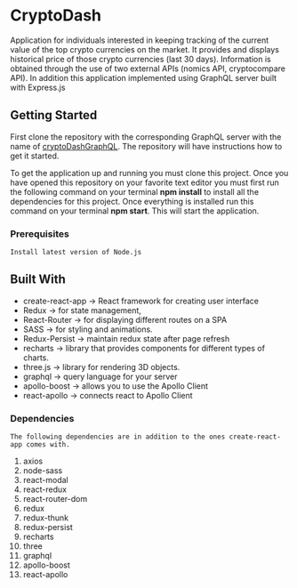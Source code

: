 # CryptoDash

Application for individuals interested in keeping tracking of the current value of the top crypto currencies on the market. It provides and displays historical price of those crypto currencies (last 30 days). Information is obtained through the use of two external APIs (nomics API, cryptocompare API). In addition this application implemented using GraphQL server built with Express.js

## Getting Started

First clone the repository with the corresponding GraphQL server with the name of [cryptoDashGraphQL](https://github.com/ralph1786/cryptoDashGraphQL). The repository will have instructions how to get it started.


To get the application up and running you must clone this project. Once you have opened this repository on your favorite text editor you must first run the following command on your terminal **npm install** to install all the dependencies for this project. Once everything is installed run this command on your terminal **npm start**. This will start the application.

### Prerequisites

```
Install latest version of Node.js
``` 

## Built With

* create-react-app -> React framework for creating user interface
* Redux -> for state management, 
* React-Router -> for displaying different routes on a SPA 
* SASS -> for styling and animations.
* Redux-Persist -> maintain redux state after page refresh
* recharts -> library that provides components for different types of charts.
* three.js -> library for rendering 3D objects.
* graphql -> query language for your server
* apollo-boost -> allows you to use the Apollo Client
* react-apollo -> connects react to Apollo Client

### Dependencies
    The following dependencies are in addition to the ones create-react-app comes with.
1. axios
2. node-sass
3. react-modal
4. react-redux
5. react-router-dom
6. redux
7. redux-thunk
8. redux-persist
9. recharts
10. three
11. graphql
12. apollo-boost
13. react-apollo
  
